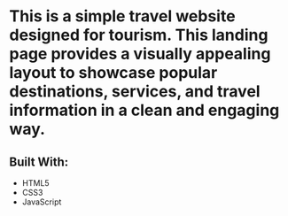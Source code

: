 # This is a simple travel website designed for tourism. This landing page provides a visually appealing layout to showcase popular destinations, services, and travel information in a clean and engaging way.

##  Built With:

- HTML5
- CSS3
- JavaScript
